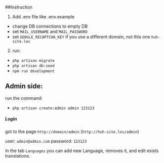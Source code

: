 ##Instruction
1. Add .env file like .env.example
- change DB connections to empty DB
- set `MAIL_USERNAME` and `MAIL_PASSWORD`
- set `GOOGLE_RECAPTCHA_KEY` if you use a different domain, not this one `huh-site.loc`

2. run:
 - `php artisan migrate`
 - `php artisan db:seed`
 - `npm run development`

## Admin side:
run the command:
 - `php artisan create:admin admin 123123`

##### Login
got to the page `http://domain/admin` (`http://huh-site.loc/admin`)

user: `admin@admin.com`
password: `123123`

In the tab `Languages` you can add new Language, removes it, and edit exists translations.